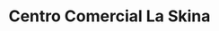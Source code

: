---
title: "Centro Comercial La Skina"
url: /santa-tecla/centro-comercial-la-skina/
shop: centro comercial
---